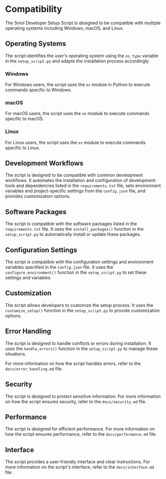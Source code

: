# Compatibility

The Smol Developer Setup Script is designed to be compatible with multiple operating systems including Windows, macOS, and Linux. 

## Operating Systems

The script identifies the user's operating system using the `os_type` variable in the `setup_script.py` and adapts the installation process accordingly. 

### Windows

For Windows users, the script uses the `os` module in Python to execute commands specific to Windows. 

### macOS

For macOS users, the script uses the `os` module to execute commands specific to macOS. 

### Linux

For Linux users, the script uses the `os` module to execute commands specific to Linux. 

## Development Workflows

The script is designed to be compatible with common development workflows. It automates the installation and configuration of development tools and dependencies listed in the `requirements.txt` file, sets environment variables and project-specific settings from the `config.json` file, and provides customization options.

## Software Packages

The script is compatible with the software packages listed in the `requirements.txt` file. It uses the `install_packages()` function in the `setup_script.py` to automatically install or update these packages.

## Configuration Settings

The script is compatible with the configuration settings and environment variables specified in the `config.json` file. It uses the `configure_environment()` function in the `setup_script.py` to set these settings and variables.

## Customization

The script allows developers to customize the setup process. It uses the `customize_setup()` function in the `setup_script.py` to provide customization options.

## Error Handling

The script is designed to handle conflicts or errors during installation. It uses the `handle_errors()` function in the `setup_script.py` to manage these situations.

For more information on how the script handles errors, refer to the `docs/error_handling.md` file.

## Security

The script is designed to protect sensitive information. For more information on how the script ensures security, refer to the `docs/security.md` file.

## Performance

The script is designed for efficient performance. For more information on how the script ensures performance, refer to the `docs/performance.md` file.

## Interface

The script provides a user-friendly interface and clear instructions. For more information on the script's interface, refer to the `docs/interface.md` file.